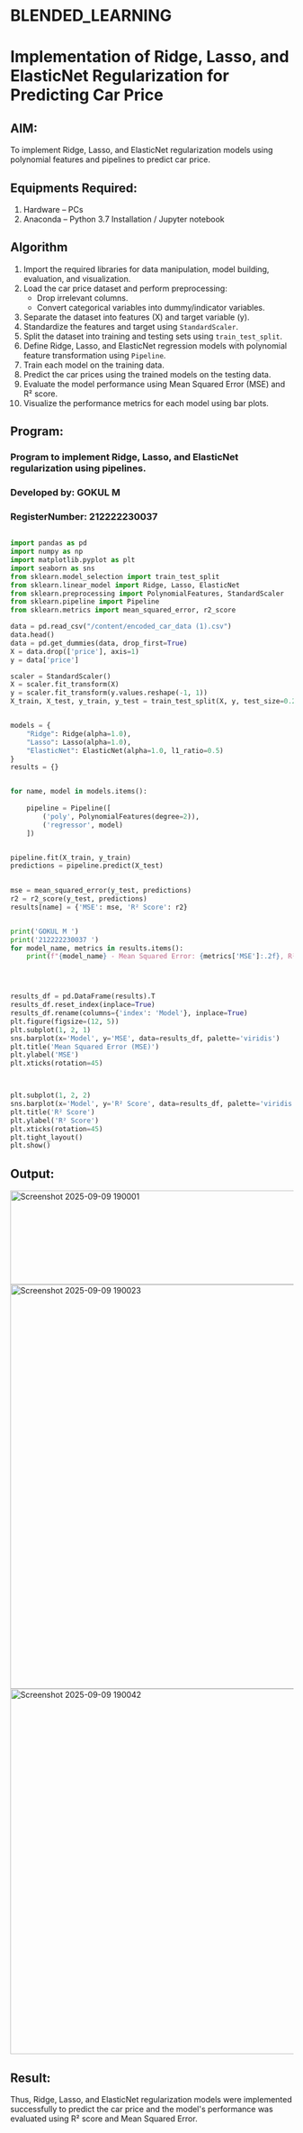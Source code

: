 # BLENDED_LEARNING
# Implementation of Ridge, Lasso, and ElasticNet Regularization for Predicting Car Price

## AIM:
To implement Ridge, Lasso, and ElasticNet regularization models using polynomial features and pipelines to predict car price.

## Equipments Required:
1. Hardware – PCs
2. Anaconda – Python 3.7 Installation / Jupyter notebook

## Algorithm
1. Import the required libraries for data manipulation, model building, evaluation, and visualization.
2. Load the car price dataset and perform preprocessing:
   - Drop irrelevant columns.
   - Convert categorical variables into dummy/indicator variables.
3. Separate the dataset into features (X) and target variable (y).
4. Standardize the features and target using `StandardScaler`.
5. Split the dataset into training and testing sets using `train_test_split`.
6. Define Ridge, Lasso, and ElasticNet regression models with polynomial feature transformation using `Pipeline`.
7. Train each model on the training data.
8. Predict the car prices using the trained models on the testing data.
9. Evaluate the model performance using Mean Squared Error (MSE) and R² score.
10. Visualize the performance metrics for each model using bar plots.

## Program:
### Program to implement Ridge, Lasso, and ElasticNet regularization using pipelines.
### Developed by: GOKUL M
### RegisterNumber: 212222230037

```python

import pandas as pd
import numpy as np
import matplotlib.pyplot as plt
import seaborn as sns
from sklearn.model_selection import train_test_split
from sklearn.linear_model import Ridge, Lasso, ElasticNet
from sklearn.preprocessing import PolynomialFeatures, StandardScaler
from sklearn.pipeline import Pipeline
from sklearn.metrics import mean_squared_error, r2_score

data = pd.read_csv("/content/encoded_car_data (1).csv")
data.head()
data = pd.get_dummies(data, drop_first=True)
X = data.drop(['price'], axis=1)
y = data['price']

scaler = StandardScaler()
X = scaler.fit_transform(X)
y = scaler.fit_transform(y.values.reshape(-1, 1))
X_train, X_test, y_train, y_test = train_test_split(X, y, test_size=0.2, random_state=42)


models = {
    "Ridge": Ridge(alpha=1.0),
    "Lasso": Lasso(alpha=1.0),
    "ElasticNet": ElasticNet(alpha=1.0, l1_ratio=0.5)
}
results = {}


for name, model in models.items():
 
    pipeline = Pipeline([
        ('poly', PolynomialFeatures(degree=2)),
        ('regressor', model)
    ])


pipeline.fit(X_train, y_train)
predictions = pipeline.predict(X_test)

   
mse = mean_squared_error(y_test, predictions)
r2 = r2_score(y_test, predictions)
results[name] = {'MSE': mse, 'R² Score': r2}


print('GOKUL M ')
print('212222230037 ')
for model_name, metrics in results.items():
    print(f"{model_name} - Mean Squared Error: {metrics['MSE']:.2f}, R² Score: {metrics['R² Score']:.2f}")




results_df = pd.DataFrame(results).T
results_df.reset_index(inplace=True)
results_df.rename(columns={'index': 'Model'}, inplace=True)
plt.figure(figsize=(12, 5))
plt.subplot(1, 2, 1)
sns.barplot(x='Model', y='MSE', data=results_df, palette='viridis')
plt.title('Mean Squared Error (MSE)')
plt.ylabel('MSE')
plt.xticks(rotation=45)



plt.subplot(1, 2, 2)
sns.barplot(x='Model', y='R² Score', data=results_df, palette='viridis')
plt.title('R² Score')
plt.ylabel('R² Score')
plt.xticks(rotation=45)
plt.tight_layout()
plt.show()

```






## Output:
<img width="1207" height="167" alt="Screenshot 2025-09-09 190001" src="https://github.com/user-attachments/assets/17845dae-f1e5-42b2-bfae-910270a0716a" />
<img width="1475" height="718" alt="Screenshot 2025-09-09 190023" src="https://github.com/user-attachments/assets/9d805def-c88e-4fbf-80f2-377128132825" />
<img width="1479" height="649" alt="Screenshot 2025-09-09 190042" src="https://github.com/user-attachments/assets/6a0e4532-7de0-4872-9a05-596cb9a458ee" />





## Result:
Thus, Ridge, Lasso, and ElasticNet regularization models were implemented successfully to predict the car price and the model's performance was evaluated using R² score and Mean Squared Error.
